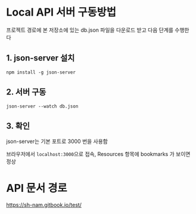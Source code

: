 # Local API 서버 구동방법

프로젝트 경로에 본 저장소에 있는 db.json 파일을 다운로드 받고 다음 단계를 수행한다

## 1. json-server 설치
```
npm install -g json-server
```

## 2. 서버 구동
```
json-server --watch db.json
```

## 3. 확인
json-server는 기본 포트로 3000 번을 사용함

브라우저에서 `localhost:3000`으로 접속, Resources 항목에 bookmarks 가 보이면 정상

# API 문서 경로
https://sh-nam.gitbook.io/test/
